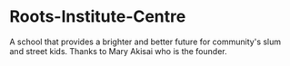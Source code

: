# Roots-Institute-Centre
A school that provides a brighter and better future for community's slum and street kids. Thanks to Mary Akisai who is the founder.
